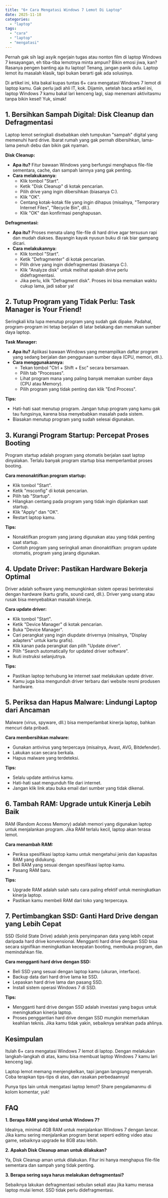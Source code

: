 ```yaml
---
title: "6+ Cara Mengatasi Windows 7 Lemot Di Laptop"
date: 2025-11-18
categories: 
  - "laptop"
tags: 
  - "cara"
  - "laptop"
  - "mengatasi"
---
```


Pernah gak sih lagi asyik ngerjain tugas atau nonton film di laptop Windows 7 kesayangan, eh tiba-tiba lemotnya minta ampun? Bikin emosi jiwa, kan? Rasanya pengen banting aja itu laptop! Tenang, jangan panik dulu. Laptop lemot itu masalah klasik, tapi bukan berarti gak ada solusinya.

Di artikel ini, kita bakal kupas tuntas 6+ cara mengatasi Windows 7 lemot di laptop kamu. Gak perlu jadi ahli IT, kok. Dijamin, setelah baca artikel ini, laptop Windows 7 kamu bakal lari kenceng lagi, siap menemani aktivitasmu tanpa bikin kesel! Yuk, simak!

## 1\. Bersihkan Sampah Digital: Disk Cleanup dan Defragmentasi

Laptop lemot seringkali disebabkan oleh tumpukan "sampah" digital yang memenuhi hard drive. Ibarat rumah yang gak pernah dibersihkan, lama-lama penuh debu dan bikin gak nyaman.

**Disk Cleanup:**

- **Apa itu?** Fitur bawaan Windows yang berfungsi menghapus file-file sementara, cache, dan sampah lainnya yang gak penting.
- **Cara melakukannya:**
    - Klik tombol "Start".
    - Ketik "Disk Cleanup" di kotak pencarian.
    - Pilih drive yang ingin dibersihkan (biasanya C:).
    - Klik "OK".
    - Centang kotak-kotak file yang ingin dihapus (misalnya, "Temporary Internet Files", "Recycle Bin", dll.).
    - Klik "OK" dan konfirmasi penghapusan.

**Defragmentasi:**

- **Apa itu?** Proses menata ulang file-file di hard drive agar tersusun rapi dan mudah diakses. Bayangin kayak nyusun buku di rak biar gampang dicari.
- **Cara melakukannya:**
    - Klik tombol "Start".
    - Ketik "Defragmenter" di kotak pencarian.
    - Pilih drive yang ingin didefragmentasi (biasanya C:).
    - Klik "Analyze disk" untuk melihat apakah drive perlu didefragmentasi.
    - Jika perlu, klik "Defragment disk". Proses ini bisa memakan waktu cukup lama, jadi sabar ya!

## 2\. Tutup Program yang Tidak Perlu: Task Manager is Your Friend!

Seringkali kita lupa menutup program yang sudah gak dipake. Padahal, program-program ini tetap berjalan di latar belakang dan memakan sumber daya laptop.

**Task Manager:**

- **Apa itu?** Aplikasi bawaan Windows yang menampilkan daftar program yang sedang berjalan dan penggunaan sumber daya (CPU, memori, dll.).
- **Cara menggunakannya:**
    - Tekan tombol "Ctrl + Shift + Esc" secara bersamaan.
    - Pilih tab "Processes".
    - Lihat program mana yang paling banyak memakan sumber daya (CPU atau Memory).
    - Pilih program yang tidak penting dan klik "End Process".

**Tips:**

- Hati-hati saat menutup program. Jangan tutup program yang kamu gak tau fungsinya, karena bisa menyebabkan masalah pada sistem.
- Biasakan menutup program yang sudah selesai digunakan.

## 3\. Kurangi Program Startup: Percepat Proses Booting

Program startup adalah program yang otomatis berjalan saat laptop dinyalakan. Terlalu banyak program startup bisa memperlambat proses booting.

**Cara menonaktifkan program startup:**

- Klik tombol "Start".
- Ketik "msconfig" di kotak pencarian.
- Pilih tab "Startup".
- Hilangkan centang pada program yang tidak ingin dijalankan saat startup.
- Klik "Apply" dan "OK".
- Restart laptop kamu.

**Tips:**

- Nonaktifkan program yang jarang digunakan atau yang tidak penting saat startup.
- Contoh program yang seringkali aman dinonaktifkan: program update otomatis, program yang jarang digunakan.

## 4\. Update Driver: Pastikan Hardware Bekerja Optimal

Driver adalah software yang memungkinkan sistem operasi berinteraksi dengan hardware (kartu grafis, sound card, dll.). Driver yang usang atau rusak bisa menyebabkan masalah kinerja.

**Cara update driver:**

- Klik tombol "Start".
- Ketik "Device Manager" di kotak pencarian.
- Buka "Device Manager".
- Cari perangkat yang ingin diupdate drivernya (misalnya, "Display adapters" untuk kartu grafis).
- Klik kanan pada perangkat dan pilih "Update driver".
- Pilih "Search automatically for updated driver software".
- Ikuti instruksi selanjutnya.

**Tips:**

- Pastikan laptop terhubung ke internet saat melakukan update driver.
- Kamu juga bisa mengunduh driver terbaru dari website resmi produsen hardware.

## 5\. Periksa dan Hapus Malware: Lindungi Laptop dari Ancaman

Malware (virus, spyware, dll.) bisa memperlambat kinerja laptop, bahkan mencuri data pribadi.

**Cara membersihkan malware:**

- Gunakan antivirus yang terpercaya (misalnya, Avast, AVG, Bitdefender).
- Lakukan scan secara berkala.
- Hapus malware yang terdeteksi.

**Tips:**

- Selalu update antivirus kamu.
- Hati-hati saat mengunduh file dari internet.
- Jangan klik link atau buka email dari sumber yang tidak dikenal.

## 6\. Tambah RAM: Upgrade untuk Kinerja Lebih Baik

RAM (Random Access Memory) adalah memori yang digunakan laptop untuk menjalankan program. Jika RAM terlalu kecil, laptop akan terasa lemot.

**Cara menambah RAM:**

- Periksa spesifikasi laptop kamu untuk mengetahui jenis dan kapasitas RAM yang didukung.
- Beli RAM yang sesuai dengan spesifikasi laptop kamu.
- Pasang RAM baru.

**Tips:**

- Upgrade RAM adalah salah satu cara paling efektif untuk meningkatkan kinerja laptop.
- Pastikan kamu membeli RAM dari toko yang terpercaya.

## 7\. Pertimbangkan SSD: Ganti Hard Drive dengan yang Lebih Cepat

SSD (Solid State Drive) adalah jenis penyimpanan data yang lebih cepat daripada hard drive konvensional. Mengganti hard drive dengan SSD bisa secara signifikan meningkatkan kecepatan booting, membuka program, dan memindahkan file.

**Cara mengganti hard drive dengan SSD:**

- Beli SSD yang sesuai dengan laptop kamu (ukuran, interface).
- Backup data dari hard drive lama ke SSD.
- Lepaskan hard drive lama dan pasang SSD.
- Install sistem operasi Windows 7 di SSD.

**Tips:**

- Mengganti hard drive dengan SSD adalah investasi yang bagus untuk meningkatkan kinerja laptop.
- Proses penggantian hard drive dengan SSD mungkin memerlukan keahlian teknis. Jika kamu tidak yakin, sebaiknya serahkan pada ahlinya.

## Kesimpulan

Itulah 6+ cara mengatasi Windows 7 lemot di laptop. Dengan melakukan langkah-langkah di atas, kamu bisa membuat laptop Windows 7 kamu lari kenceng lagi.

Laptop lemot memang menjengkelkan, tapi jangan langsung menyerah. Coba terapkan tips-tips di atas, dan rasakan perbedaannya!

Punya tips lain untuk mengatasi laptop lemot? Share pengalamanmu di kolom komentar, yuk!

## FAQ

**1\. Berapa RAM yang ideal untuk Windows 7?**

Idealnya, minimal 4GB RAM untuk menjalankan Windows 7 dengan lancar. Jika kamu sering menjalankan program berat seperti editing video atau game, sebaiknya upgrade ke 8GB atau lebih.

**2\. Apakah Disk Cleanup aman untuk dilakukan?**

Ya, Disk Cleanup aman untuk dilakukan. Fitur ini hanya menghapus file-file sementara dan sampah yang tidak penting.

**3\. Berapa sering saya harus melakukan defragmentasi?**

Sebaiknya lakukan defragmentasi sebulan sekali atau jika kamu merasa laptop mulai lemot. SSD tidak perlu didefragmentasi.
